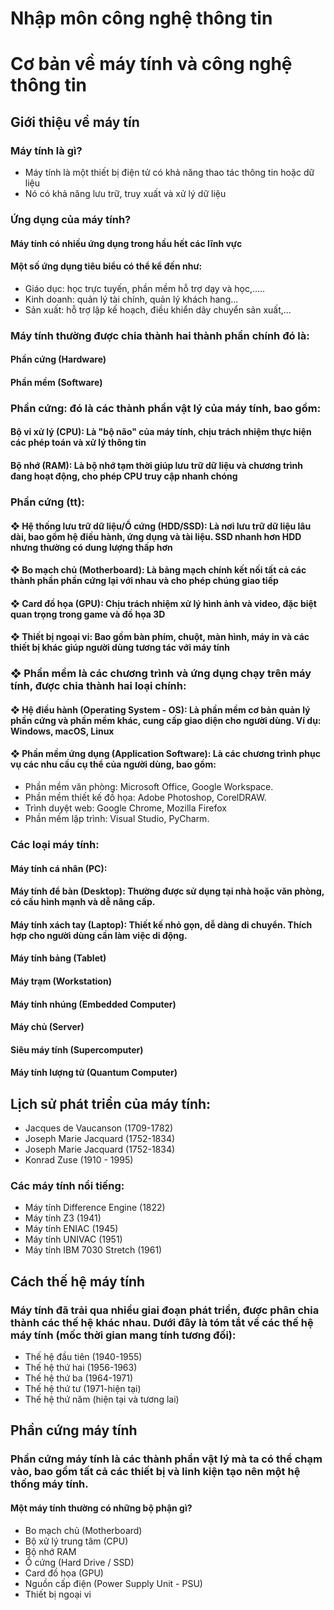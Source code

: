 # Nhập môn công nghệ thông tin
# Cơ bản về máy tính và công nghệ thông tin
## Giới thiệu về máy tín
### Máy tính là gì?
  - Máy tính là một thiết bị điện tử có khả năng thao tác thông tin hoặc dữ liệu
  - Nó có khả năng lưu trữ, truy xuất và xử lý dữ liệu
### Ứng dụng của máy tính?
#### Máy tính có nhiều ứng dụng trong hầu hết các lĩnh vực
#### Một số ứng dụng tiêu biểu có thể kể đến như:
  - Giáo dục: học trực tuyến, phần mềm hỗ trợ dạy và học,.....
  - Kinh doanh: quản lý tài chính, quản lý khách hang...
  - Sản xuất: hỗ trợ lập kế hoạch, điều khiển dây chuyển sản xuất,...
### Máy tính thường được chia thành hai thành phần chính đó là:
#### Phần cứng (Hardware)
####  Phần mềm (Software)
### Phần cứng: đó là các thành phần vật lý của máy tính, bao gồm: 
#### Bộ vi xử lý (CPU): Là "bộ não" của máy tính, chịu trách nhiệm thực hiện các  phép toán và xử lý thông tin
#### Bộ nhớ (RAM): Là bộ nhớ tạm thời giúp lưu trữ dữ liệu và chương trình đang hoạt động, cho phép CPU truy cập nhanh chóng
### Phần cứng (tt):
#### ❖ Hệ thống lưu trữ dữ liệu/Ổ cứng (HDD/SSD): Là nơi lưu trữ dữ liệu lâu dài, bao gồm hệ điều hành, ứng dụng và tài liệu. SSD nhanh hơn HDD nhưng thường có dung lượng thấp hơn
#### ❖ Bo mạch chủ (Motherboard): Là bảng mạch chính kết nối tất cả các thành phần phần cứng lại với nhau và cho phép chúng giao tiếp
#### ❖ Card đồ họa (GPU): Chịu trách nhiệm xử lý hình ảnh và video, đặc biệt quan trọng trong game và đồ họa 3D
#### ❖ Thiết bị ngoại vi: Bao gồm bàn phím, chuột, màn hình, máy in và các thiết bị khác giúp người dùng tương tác với máy tính
### ❖ Phần mềm là các chương trình và ứng dụng chạy trên máy tính, được chia thành hai loại chính:
#### ❖ Hệ điều hành (Operating System - OS): Là phần mềm cơ bản quản lý phần cứng và phần mềm khác, cung cấp giao diện cho người dùng. Ví dụ: Windows, macOS, Linux
#### ❖ Phần mềm ứng dụng (Application Software): Là các chương trình phục vụ các nhu cầu cụ thể của người dùng, bao gồm:
  - Phần mềm văn phòng: Microsoft Office, Google Workspace.
  - Phần mềm thiết kế đồ họa: Adobe Photoshop, CorelDRAW.
  - Trình duyệt web: Google Chrome, Mozilla Firefox
  - Phần mềm lập trình: Visual Studio, PyCharm.
### Các loại máy tính:
#### Máy tính cá nhân (PC):
#### Máy tính để bàn (Desktop): Thường được sử dụng tại nhà hoặc văn phòng, có cấu hình mạnh và dễ nâng cấp.
#### Máy tính xách tay (Laptop): Thiết kế nhỏ gọn, dễ dàng di chuyển. Thích hợp cho người dùng cần làm việc di động.
#### Máy tính bảng (Tablet)
#### Máy trạm (Workstation)
#### Máy tính nhúng (Embedded Computer)
#### Máy chủ (Server)
#### Siêu máy tính (Supercomputer)
#### Máy tính lượng tử (Quantum Computer)
## Lịch sử phát triển của máy tính:
  - Jacques de Vaucanson (1709-1782)
  - Joseph Marie Jacquard (1752-1834)
  - Joseph Marie Jacquard (1752-1834)
  - Konrad Zuse (1910 - 1995)
### Các máy tính nổi tiếng: 
  - Máy tính Difference Engine (1822)
  - Máy tính Z3 (1941)
  - Máy tính ENIAC (1945)
  - Máy tính UNIVAC (1951)
  - Máy tính IBM 7030 Stretch (1961)
##  Cách thế hệ máy tính
### Máy tính đã trải qua nhiều giai đoạn phát triển, được phân chia thành các thế hệ khác nhau. Dưới đây là tóm tắt về các thế hệ máy tính (mốc thời gian mang tính tương đối):
  - Thế hệ đầu tiên (1940-1955)
  - Thế hệ thứ hai (1956-1963)
  - Thế hệ thứ ba (1964-1971)
  - Thế hệ thứ tư (1971-hiện tại)
  - Thế hệ thứ năm (hiện tại và tương lai)
## Phần cứng máy tính 
### Phần cứng máy tính là các thành phần vật lý mà ta có thể chạm vào, bao gồm tất cả các thiết bị và linh kiện tạo nên một hệ thống máy tính.
#### Một máy tính thường có những bộ phận gì?
- Bo mạch chủ (Motherboard)
- Bộ xử lý trung tâm (CPU)
- Bộ nhớ RAM
- Ổ cứng (Hard Drive / SSD)
- Card đồ họa (GPU)
- Nguồn cấp điện (Power Supply Unit - PSU)
- Thiết bị ngoại vi

